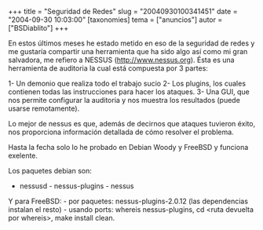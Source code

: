 +++
title = "Seguridad de Redes"
slug = "20040930100341451"
date = "2004-09-30 10:03:00"
[taxonomies]
tema = ["anuncios"]
autor = ["BSDiablito"]
+++

En estos últimos meses he estado metido en eso de la seguridad de redes
y me gustaría compartir una herramienta que ha sido algo así como mi
gran salvadora, me refiero a NESSUS (http://www.nessus.org). Ésta es una
herramienta de auditoria la cual está compuesta por 3 partes:

<!-- more -->
1- Un demonio que realiza todo el trabajo sucio 2- Los plugins, los
cuales contienen todas las instrucciones para hacer los ataques. 3- Una
GUI, que nos permite configurar la auditoria y nos muestra los
resultados (puede usarse remotamente).

Lo mejor de nessus es que, además de decirnos que ataques tuvieron
éxito, nos proporciona información detallada de cómo resolver el
problema.

Hasta la fecha solo lo he probado en Debian Woody y FreeBSD y funciona
exelente.

Los paquetes debian son:  
- nessusd - nessus-plugins - nessus

Y para FreeBSD: - por paquetes: nessus-plugins-2.0.12 (las dependencias
instalan el resto) - usando ports: whereis nessus-plugins, cd \<ruta
devuelta por whereis\>, make install clean.

